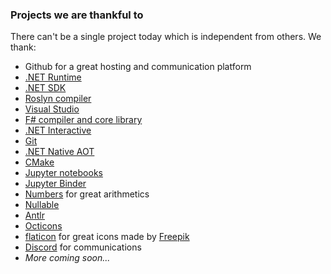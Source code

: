### Projects we are thankful to

There can't be a single project today which is independent from others. We thank:
- Github for a great hosting and communication platform
- [.NET Runtime](https://github.com/dotnet/runtime)
- [.NET SDK](https://github.com/dotnet/sdk)
- [Roslyn compiler](https://github.com/dotnet/roslyn)
- [Visual Studio](https://visualstudio.microsoft.com)
- [F# compiler and core library](https://github.com/dotnet/fsharp)
- [.NET Interactive](https://github.com/dotnet/interactive)
- [Git](https://github.com/git/git)
- [.NET Native AOT](https://github.com/dotnet/runtimelab/tree/feature/NativeAOT)
- [CMake](https://github.com/Kitware/CMake)
- [Jupyter notebooks](https://github.com/jupyter/notebook)
- [Jupyter Binder](https://github.com/jupyterhub/binderhub)
- [Numbers](https://github.com/peteroupc/Numbers) for great arithmetics
- [Nullable](https://github.com/manuelroemer/Nullable)
- [Antlr](https://github.com/antlr/antlr4)
- [Octicons](https://iconify.design/icon-sets/octicon/)
- [flaticon](https://www.flaticon.com) for great icons made by <a href="https://www.freepik.com" title="Freepik">Freepik</a>
- [Discord](https://discord.com/invite/YWJEX7a) for communications
- *More coming soon...*
